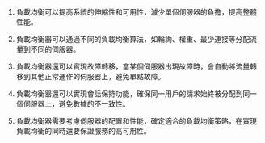1. 負載均衡可以提高系統的伸縮性和可用性，減少單個伺服器的負擔，提高整體性能。

2. 負載均衡器可以通過不同的負載均衡算法，如輪詢、權重、最少連接等分配流量到不同的伺服器。

3. 負載均衡器還可以實現故障轉移，當某個伺服器出現故障時，會自動將流量轉移到其他正常運作的伺服器上，避免單點故障。

4. 負載均衡器還可以實現會話保持功能，確保同一用戶的請求始終被分配到同一個伺服器上，避免數據的不一致性。

5. 負載均衡器需要考慮伺服器的配置和性能，確定適合的負載均衡策略，在實現負載均衡的同時還要保證服務的高可用性。